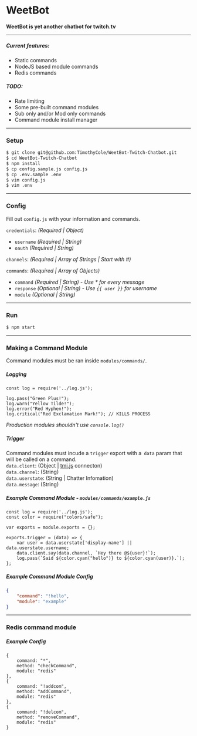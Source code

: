 # WeetBot
**WeetBot is yet another chatbot for twitch.tv**

---  
##### Current features:
  - Static commands
  - NodeJS based module commands
  - Redis commands

##### TODO:
  - Rate limiting
  - Some pre-built command modules
  - Sub only and/or Mod only commands
  - Command module install manager

---
### Setup

```sh
$ git clone git@github.com:TimothyCole/WeetBot-Twitch-Chatbot.git
$ cd WeetBot-Twitch-Chatbot
$ npm install
$ cp config.sample.js config.js
$ cp .env.sample .env
$ vim config.js
$ vim .env
```

---
### Config
Fill out `config.js` with your information and commands.

`credentials`: *(Required | Object)*
  - `username` *(Required | String)*
  - `oauth` *(Required | String)*

`channels`: *(Required | Array of Strings | Start with #)*

`commands`: *(Required | Array of Objects)*
  - `command` *(Required | String)* - *Use \* for every message*
  - `response` *(Optional | String)* - *Use `{{ user }}` for username*
  - `module` *(Optional | String)*

---
### Run
```sh
$ npm start
```

---
### Making a Command Module

Command modules must be ran inside `modules/commands/`.

##### Logging
```JS
const log = require('../log.js');

log.pass("Green Plus!");
log.warn("Yellow Tilde!");
log.error("Red Hyphen!");
log.critical("Red Exclamation Mark!"); // KILLS PROCESS
```
*Production modules shouldn't use `console.log()`*

##### Trigger
Command modules must incude a `trigger` export with a` data` param that will be called on a command.  
`data.client`: (Object | [tmi.js](https://docs.tmijs.org/v1.1.2/Commands.html) connecton)  
`data.channel`: (String)  
`data.userstate`: (String | Chatter Infomation)  
`data.message`: (String)  

##### Example Command Module - `modules/commands/example.js`
```JS
const log = require('../log.js');
const color = require("colors/safe");

var exports = module.exports = {};

exports.trigger = (data) => {
    var user = data.userstate['display-name'] || data.userstate.username;
	data.client.say(data.channel, `Hey there @${user}!`);
	log.pass(`Said ${color.cyan("hello")} to ${color.cyan(user)}.`);
};
```

##### Example Command Module Config
```JSON
{
	"command": "!hello",
	"module": "example"
}
```

---
### Redis command module

##### Example Config
```JS
{
	command: "*",
	method: "checkCommand",
	module: "redis"
},
{
	command: "!addcom",
	method: "addCommand",
	module: "redis"
},
{
	command: "!delcom",
	method: "removeCommand",
	module: "redis"
}
```
